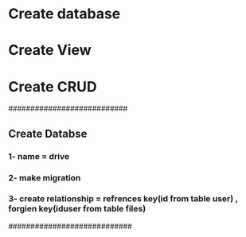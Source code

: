 
# Create database
# Create View
# Create CRUD
###########################
## Create Databse
### 1- name = drive
### 2- make migration 
### 3- create relationship = refrences key(id from table user) , forgien key(iduser from table files)
############################

